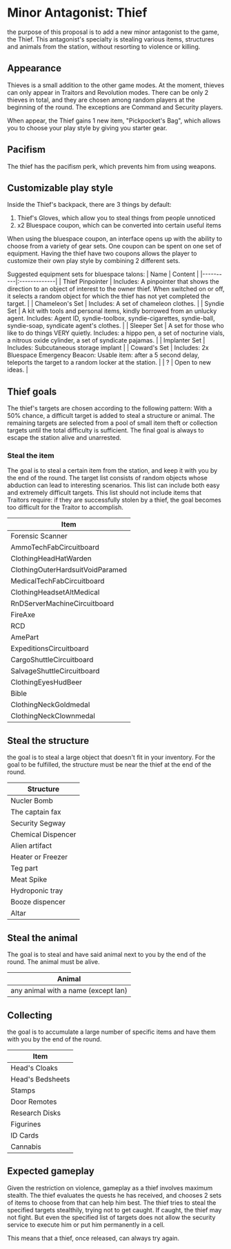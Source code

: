 # Minor Antagonist: Thief
the purpose of this proposal is to add a new minor antagonist to the game, the Thief.
This antagonist's specialty is stealing various items, structures and animals from the station, without resorting to violence or killing. 

## Appearance
Thieves is a small addition to the other game modes. At the moment, thieves can only appear in Traitors and Revolution modes. There can be only 2 thieves in total, and they are chosen among random players at the beginning of the round. The exceptions are Command and Security players. 

When appear, the Thief gains 1 new item, "Pickpocket's Bag", which allows you to choose your play style by giving you starter gear.

## Pacifism
The thief has the pacifism perk, which prevents him from using weapons.

## Customizable play style
Inside the Thief's backpack, there are 3 things by default: 
1) Thief's Gloves, which allow you to steal things from people unnoticed
2) x2 Bluespace coupon, which can be converted into certain useful items

When using the bluespace coupon, an interface opens up with the ability to choose from a variety of gear sets. 
One coupon can be spent on one set of equipment. Having the thief have two coupons allows the player to customize their own play style by combining 2 different sets.

Suggested equipment sets for bluespace talons:
| Name   |      Content      |
|----------|:-------------|
| Thief Pinpointer | Includes: A pinpointer that shows the direction to an object of interest to the owner thief. When switched on or off, it selects a random object for which the thief has not yet completed the target. |
| Chameleon's Set | Includes: A set of chameleon clothes. |
| Syndie Set | A kit with tools and personal items, kindly borrowed from an unlucky agent. Includes: Agent ID, syndie-toolbox, syndie-cigarettes, syndie-ball, syndie-soap, syndicate agent's clothes. |
| Sleeper Set | A set for those who like to do things VERY quietly. Includes: a hippo pen, a set of nocturine vials, a nitrous oxide cylinder, a set of syndicate pajamas. |
| Implanter Set | Includes: Subcutaneous storage implant |
| Coward's Set | Includes: 2x Bluespace Emergency Beacon: Usable item: after a 5 second delay, teleports the target to a random locker at the station. |
| ? | Open to new ideas. |

## Thief goals
The thief's targets are chosen according to the following pattern:
With a 50% chance, a difficult target is added to steal a structure or animal. The remaining targets are selected from a pool of small item theft or collection targets until the total difficulty is sufficient. The final goal is always to escape the station alive and unarrested.

### Steal the item
The goal is to steal a certain item from the station, and keep it with you by the end of the round.
The target list consists of random objects whose abduction can lead to interesting scenarios. This list can include both easy and extremely difficult targets.
This list should not include items that Traitors require: if they are successfully stolen by a thief, the goal becomes too difficult for the Traitor to accomplish.

| Item |
|------|
| Forensic Scanner |
| AmmoTechFabCircuitboard |
| ClothingHeadHatWarden |
| ClothingOuterHardsuitVoidParamed |
| MedicalTechFabCircuitboard |
| ClothingHeadsetAltMedical |
| RnDServerMachineCircuitboard |
| FireAxe |
| RCD |
| AmePart |
| ExpeditionsCircuitboard |
| CargoShuttleCircuitboard |
| SalvageShuttleCircuitboard |
| ClothingEyesHudBeer |
| Bible |
| ClothingNeckGoldmedal |
| ClothingNeckClownmedal |


## Steal the structure
the goal is to steal a large object that doesn't fit in your inventory. For the goal to be fulfilled, the structure must be near the thief at the end of the round. 

| Structure |
|-----------|
| Nucler Bomb |
| The captain fax |
| Security Segway |
| Chemical Dispencer |
| Alien artifact |
| Heater or Freezer |
| Teg part |
| Meat Spike |
| Hydroponic tray |
| Booze dispencer |
| Altar |

## Steal the animal
The goal is to steal and have said animal next to you by the end of the round. The animal must be alive.

| Animal |
|--------|
| any animal with a name (except Ian) |

## Collecting
the goal is to accumulate a large number of specific items and have them with you by the end of the round. 

| Item |
|------|
| Head's Cloaks |
| Head's Bedsheets |
| Stamps |
| Door Remotes |
| Research Disks |
| Figurines |
| ID Cards |
| Cannabis |

## Expected gameplay
Given the restriction on violence, gameplay as a thief involves maximum stealth. The thief evaluates the quests he has received, and chooses 2 sets of items to choose from that can help him best. The thief tries to steal the specified targets stealthily, trying not to get caught. If caught, the thief may not fight. But even the specified list of targets does not allow the security service to execute him or put him permanently in a cell. 

This means that a thief, once released, can always try again.
